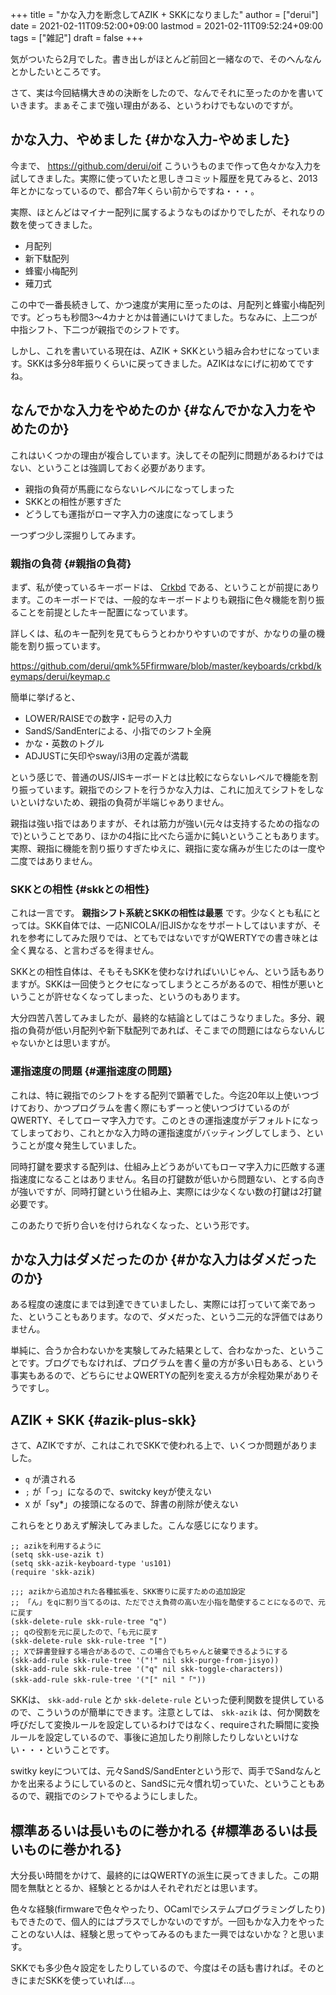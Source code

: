 +++
title = "かな入力を断念してAZIK + SKKになりました"
author = ["derui"]
date = 2021-02-11T09:52:00+09:00
lastmod = 2021-02-11T09:52:24+09:00
tags = ["雑記"]
draft = false
+++

気がついたら2月でした。書き出しがほとんど前回と一緒なので、そのへんなんとかしたいところです。

さて、実は今回結構大きめの決断をしたので、なんでそれに至ったのかを書いていきます。まぁそこまで強い理由がある、というわけでもないのですが。

<!--more-->


## かな入力、やめました {#かな入力-やめました}

今まで、 <https://github.com/derui/oif> こういうものまで作って色々かな入力を試してきました。実際に使っていたと思しきコミット履歴を見てみると、2013年とかになっているので、都合7年くらい前からですね・・・。

実際、ほとんどはマイナー配列に属するようなものばかりでしたが、それなりの数を使ってきました。

-   月配列
-   新下駄配列
-   蜂蜜小梅配列
-   薙刀式

この中で一番長続きして、かつ速度が実用に至ったのは、月配列と蜂蜜小梅配列です。どっちも秒間3〜4カナとかは普通にいけてました。ちなみに、上二つが中指シフト、下二つが親指でのシフトです。

しかし、これを書いている現在は、AZIK + SKKという組み合わせになっています。SKKは多分8年振りくらいに戻ってきました。AZIKはなにげに初めてですね。


## なんでかな入力をやめたのか {#なんでかな入力をやめたのか}

これはいくつかの理由が複合しています。決してその配列に問題があるわけではない、ということは強調しておく必要があります。

-   親指の負荷が馬鹿にならないレベルになってしまった
-   SKKとの相性が悪すぎた
-   どうしても運指がローマ字入力の速度になってしまう

一つずつ少し深掘りしてみます。


### 親指の負荷 {#親指の負荷}

まず、私が使っているキーボードは、 [Crkbd](https://yushakobo.jp/shop/corne-chocolate/) である、ということが前提にあります。このキーボードでは、一般的なキーボードよりも親指に色々機能を割り振ることを前提としたキー配置になっています。

詳しくは、私のキー配列を見てもらうとわかりやすいのですが、かなりの量の機能を割り振っています。

<https://github.com/derui/qmk%5Ffirmware/blob/master/keyboards/crkbd/keymaps/derui/keymap.c>

簡単に挙げると、

-   LOWER/RAISEでの数字・記号の入力
-   SandS/SandEnterによる、小指でのシフト全廃
-   かな・英数のトグル
-   ADJUSTに矢印やsway/i3用の定義が満載

という感じで、普通のUS/JISキーボードとは比較にならないレベルで機能を割り振っています。親指でのシフトを行うかな入力は、これに加えてシフトをしないといけないため、親指の負荷が半端じゃありません。

親指は強い指ではありますが、それは筋力が強い(元々は支持するための指なので)ということであり、ほかの4指に比べたら遥かに鈍いということもあります。実際、親指に機能を割り振りすぎたゆえに、親指に変な痛みが生じたのは一度や二度ではありません。


### SKKとの相性 {#skkとの相性}

これは一言です。 **親指シフト系統とSKKの相性は最悪** です。少なくとも私にとっては。SKK自体では、一応NICOLA/旧JISかなをサポートしてはいますが、それを参考にしてみた限りでは、とてもではないですがQWERTYでの書き味とは全く異なる、と言わざるを得ません。

SKKとの相性自体は、そもそもSKKを使わなければいいじゃん、という話もありますが。SKKは一回使うとクセになってしまうところがあるので、相性が悪いということが許せなくなってしまった、というのもあります。

大分四苦八苦してみましたが、最終的な結論としてはこうなりました。多分、親指の負荷が低い月配列や新下駄配列であれば、そこまでの問題にはならないんじゃないかとは思いますが。


### 運指速度の問題 {#運指速度の問題}

これは、特に親指でのシフトをする配列で顕著でした。今迄20年以上使いつづけており、かつプログラムを書く際にもずーっと使いつづけているのがQWERTY、そしてローマ字入力です。このときの運指速度がデフォルトになってしまっており、これとかな入力時の運指速度がバッティングしてしまう、ということが度々発生していました。

同時打鍵を要求する配列は、仕組み上どうあがいてもローマ字入力に匹敵する運指速度になることはありません。名目の打鍵数が低いから問題ない、とする向きが強いですが、同時打鍵という仕組み上、実際には少なくない数の打鍵は2打鍵必要です。

このあたりで折り合いを付けられなくなった、という形です。


## かな入力はダメだったのか {#かな入力はダメだったのか}

ある程度の速度にまでは到達できていましたし、実際には打っていて楽であった、ということもあります。なので、ダメだった、という二元的な評価ではありません。

単純に、合うか合わないかを実験してみた結果として、合わなかった、ということです。ブログでもなければ、プログラムを書く量の方が多い日もある、という事実もあるので、どちらにせよQWERTYの配列を変える方が余程効果がありそうですし。


## AZIK + SKK {#azik-plus-skk}

さて、AZIKですが、これはこれでSKKで使われる上で、いくつか問題がありました。

-   `q` が潰される
-   `;` が「っ」になるので、switcky keyが使えない
-   `X` が「sy\*」の接頭になるので、辞書の削除が使えない

これらをとりあえず解決してみました。こんな感じになります。

```emacs-lisp
;; azikを利用するように
(setq skk-use-azik t)
(setq skk-azik-keyboard-type 'us101)
(require 'skk-azik)

;;; azikから追加された各種拡張を、SKK寄りに戻すための追加設定
;; 「ん」をqに割り当てるのは、ただでさえ負荷の高い左小指を酷使することになるので、元に戻す
(skk-delete-rule skk-rule-tree "q")
;; qの役割を元に戻したので、「も元に戻す
(skk-delete-rule skk-rule-tree "[")
;; Xで辞書登録する場合があるので、この場合でもちゃんと破棄できるようにする
(skk-add-rule skk-rule-tree '("!" nil skk-purge-from-jisyo))
(skk-add-rule skk-rule-tree '("q" nil skk-toggle-characters))
(skk-add-rule skk-rule-tree '("[" nil "「"))
```

SKKは、 `skk-add-rule` とか `skk-delete-rule` といった便利関数を提供しているので、こういうのが簡単にできます。注意としては、 `skk-azik` は、何か関数を呼びだして変換ルールを設定しているわけではなく、requireされた瞬間に変換ルールを設定しているので、事後に追加したり削除したりしないといけない・・・ということです。

switky keyについては、元々SandS/SandEnterという形で、両手でSandなんとかを出来るようにしているのと、SandSに元々慣れ切っていた、ということもあるので、親指でのシフトでやるようにしました。


## 標準あるいは長いものに巻かれる {#標準あるいは長いものに巻かれる}

大分長い時間をかけて、最終的にはQWERTYの派生に戻ってきました。この期間を無駄ととるか、経験ととるかは人それぞれだとは思います。

色々な経験(firmwareで色々やったり、OCamlでシステムプログラミングしたり)もできたので、個人的にはプラスでしかないのですが。一回もかな入力をやったことのない人は、経験と思ってやってみるのもまた一興ではないかな？と思います。

SKKでも多少色々設定をしたりしているので、今度はその話も書ければ。そのときにまだSKKを使っていれば…。
